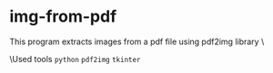# img-from-pdf
This program extracts images from a pdf file using pdf2img library \

\Used tools
`python`  `pdf2img`  `tkinter`  
